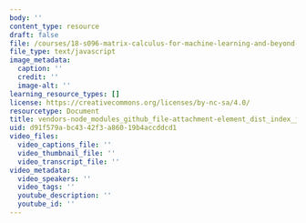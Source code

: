 ```yaml
---
body: ''
content_type: resource
draft: false
file: /courses/18-s096-matrix-calculus-for-machine-learning-and-beyond-january-iap-2022/vendors-node_modules_github_file-attachment-element_dist_index_js-node_modules_github_filter-1a5034-4afde803c0f4.js
file_type: text/javascript
image_metadata:
  caption: ''
  credit: ''
  image-alt: ''
learning_resource_types: []
license: https://creativecommons.org/licenses/by-nc-sa/4.0/
resourcetype: Document
title: vendors-node_modules_github_file-attachment-element_dist_index_js-node_modules_github_filter--1a5034-4afde803c0f4.js
uid: d91f579a-bc43-42f3-a860-19b4accddcd1
video_files:
  video_captions_file: ''
  video_thumbnail_file: ''
  video_transcript_file: ''
video_metadata:
  video_speakers: ''
  video_tags: ''
  youtube_description: ''
  youtube_id: ''
---
```

